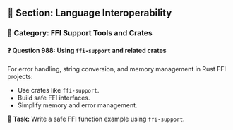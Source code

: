 ## 📘 Section: Language Interoperability  
### 🔹 Category: FFI Support Tools and Crates  
#### ❓ Question 988: Using `ffi-support` and related crates

For error handling, string conversion, and memory management in Rust FFI projects:

- Use crates like `ffi-support`.
- Build safe FFI interfaces.
- Simplify memory and error management.

🔧 **Task:** Write a safe FFI function example using `ffi-support`.
